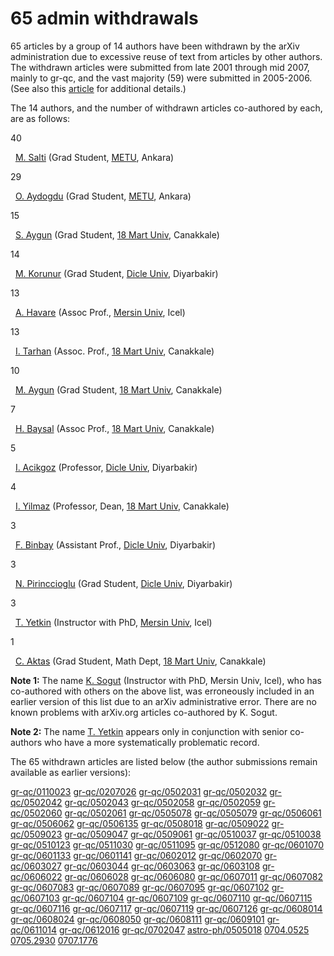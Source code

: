 65 admin withdrawals
====================

65 articles by a group of 14 authors have been withdrawn by the arXiv administration due to excessive reuse of text from articles by other authors. The withdrawn articles were submitted from late 2001 through mid 2007, mainly to gr-qc, and the vast majority (59) were submitted in 2005-2006. (See also this [article](http://arstechnica.com/articles/culture/plagiarism-and-falsified-data-slip-into-the-scientific-literature.ars) for additional details.)

The 14 authors, and the number of withdrawn articles co-authored by each, are as follows:

40

  [M. Salti](http://arxiv.org/find/gr-qc/1/au:+salti_m/0/1/0/all/0/1) (Grad Student, [METU](HTTP://WWW.METU.EDU.TR/), Ankara)

29

  [O. Aydogdu](http://arxiv.org/find/gr-qc/1/au:+aydogdu_o/0/1/0/all/0/1) (Grad Student, [METU](HTTP://WWW.METU.EDU.TR/), Ankara)

15

  [S. Aygun](http://arxiv.org/find/gr-qc/1/au:+aygun_s/0/1/0/all/0/1) (Grad Student, [18 Mart Univ](http://www.comu.edu.tr/english/), Canakkale)

14

  [M. Korunur](http://arxiv.org/find/gr-qc/1/au:+korunur_m/0/1/0/all/0/1) (Grad Student, [Dicle Univ](http://www.dicle.edu.tr/webing/engindex.html), Diyarbakir)

13

  [A. Havare](http://arxiv.org/find/gr-qc/1/au:+havare_a/0/1/0/all/0/1) (Assoc Prof., [Mersin Univ](http://www.mersin.edu.tr/index.php?module=2), Icel)

13

  [I. Tarhan](http://arxiv.org/find/gr-qc/1/au:+tarhan_i/0/1/0/all/0/1) (Assoc. Prof., [18 Mart Univ](http://www.comu.edu.tr/english/), Canakkale)

10

  [M. Aygun](http://arxiv.org/find/gr-qc/1/au:+aygun_m/0/1/0/all/0/1) (Grad Student, [18 Mart Univ](http://www.comu.edu.tr/english/), Canakkale)

7

  [H. Baysal](http://arxiv.org/find/gr-qc/1/au:+baysal_h/0/1/0/all/0/1) (Assoc Prof., [18 Mart Univ](http://www.comu.edu.tr/english/), Canakkale)

5

  [I. Acikgoz](http://arxiv.org/find/gr-qc/1/au:+acikgoz_i/0/1/0/all/0/1) (Professor, [Dicle Univ](http://www.dicle.edu.tr/webing/engindex.html), Diyarbakir)

4

  [I. Yilmaz](http://arxiv.org/find/astro-ph,gr-qc/1/au:+yilmaz_i/0/1/0/all/0/1) (Professor, Dean, [18 Mart Univ](http://www.comu.edu.tr/english/), Canakkale)

3

  [F. Binbay](http://arxiv.org/find/gr-qc/1/au:+binbay_f/0/1/0/all/0/1) (Assistant Prof., [Dicle Univ](http://www.dicle.edu.tr/webing/engindex.html), Diyarbakir)

3

  [N. Pirinccioglu](http://arxiv.org/find/gr-qc/1/au:+pirinccioglu_n/0/1/0/all/0/1) (Grad Student, [Dicle Univ](http://www.dicle.edu.tr/webing/engindex.html), Diyarbakir)

3

  [T. Yetkin](http://arxiv.org/find/gr-qc/1/au:+yetkin_t/0/1/0/all/0/1) (Instructor with PhD, [Mersin Univ](http://www.mersin.edu.tr/index.php?module=2), Icel)

1

  [C. Aktas](http://arxiv.org/find/gr-qc/1/au:+aktas_c/0/1/0/all/0/1) (Grad Student, Math Dept, [18 Mart Univ](http://www.comu.edu.tr/english/), Canakkale)

**Note 1:** The name [K. Sogut](http://arxiv.org/find/hep-th/1/au:+sogut_k/0/1/0/all/0/1) (Instructor with PhD, Mersin Univ, Icel), who has co-authored with others on the above list, was erroneously included in an earlier version of this list due to an arXiv administrative error. There are no known problems with arXiv.org articles co-authored by K. Sogut.

**Note 2:** The name [T. Yetkin](http://arxiv.org/find/gr-qc/1/au:+yetkin_t/0/1/0/all/0/1) appears only in conjunction with senior co-authors who have a more systematically problematic record.

  

The 65 withdrawn articles are listed below (the author submissions remain available as earlier versions):  
  
[gr-qc/0110023](/abs/gr-qc/0110023)
[gr-qc/0207026](/abs/gr-qc/0207026)
[gr-qc/0502031](/abs/gr-qc/0502031)
[gr-qc/0502032](/abs/gr-qc/0502032)
[gr-qc/0502042](/abs/gr-qc/0502042)
[gr-qc/0502043](/abs/gr-qc/0502043)
[gr-qc/0502058](/abs/gr-qc/0502058)
[gr-qc/0502059](/abs/gr-qc/0502059)
[gr-qc/0502060](/abs/gr-qc/0502060)
[gr-qc/0502061](/abs/gr-qc/0502061)
[gr-qc/0505078](/abs/gr-qc/0505078)
[gr-qc/0505079](/abs/gr-qc/0505079)
[gr-qc/0506061](/abs/gr-qc/0506061)
[gr-qc/0506062](/abs/gr-qc/0506062)
[gr-qc/0506135](/abs/gr-qc/0506135)
[gr-qc/0508018](/abs/gr-qc/0508018)
[gr-qc/0509022](/abs/gr-qc/0509022)
[gr-qc/0509023](/abs/gr-qc/0509023)
[gr-qc/0509047](/abs/gr-qc/0509047)
[gr-qc/0509061](/abs/gr-qc/0509061)
[gr-qc/0510037](/abs/gr-qc/0510037)
[gr-qc/0510038](/abs/gr-qc/0510038)
[gr-qc/0510123](/abs/gr-qc/0510123)
[gr-qc/0511030](/abs/gr-qc/0511030)
[gr-qc/0511095](/abs/gr-qc/0511095)
[gr-qc/0512080](/abs/gr-qc/0512080)
[gr-qc/0601070](/abs/gr-qc/0601070)
[gr-qc/0601133](/abs/gr-qc/0601133)
[gr-qc/0601141](/abs/gr-qc/0601141)
[gr-qc/0602012](/abs/gr-qc/0602012)
[gr-qc/0602070](/abs/gr-qc/0602070)
[gr-qc/0603027](/abs/gr-qc/0603027)
[gr-qc/0603044](/abs/gr-qc/0603044)
[gr-qc/0603063](/abs/gr-qc/0603063)
[gr-qc/0603108](/abs/gr-qc/0603108)
[gr-qc/0606022](/abs/gr-qc/0606022)
[gr-qc/0606028](/abs/gr-qc/0606028)
[gr-qc/0606080](/abs/gr-qc/0606080)
[gr-qc/0607011](/abs/gr-qc/0607011)
[gr-qc/0607082](/abs/gr-qc/0607082)
[gr-qc/0607083](/abs/gr-qc/0607083)
[gr-qc/0607089](/abs/gr-qc/0607089)
[gr-qc/0607095](/abs/gr-qc/0607095)
[gr-qc/0607102](/abs/gr-qc/0607102)
[gr-qc/0607103](/abs/gr-qc/0607103)
[gr-qc/0607104](/abs/gr-qc/0607104)
[gr-qc/0607109](/abs/gr-qc/0607109)
[gr-qc/0607110](/abs/gr-qc/0607110)
[gr-qc/0607115](/abs/gr-qc/0607115)
[gr-qc/0607116](/abs/gr-qc/0607116)
[gr-qc/0607117](/abs/gr-qc/0607117)
[gr-qc/0607119](/abs/gr-qc/0607119)
[gr-qc/0607126](/abs/gr-qc/0607126)
[gr-qc/0608014](/abs/gr-qc/0608014)
[gr-qc/0608024](/abs/gr-qc/0608024)
[gr-qc/0608050](/abs/gr-qc/0608050)
[gr-qc/0608111](/abs/gr-qc/0608111)
[gr-qc/0609101](/abs/gr-qc/0609101)
[gr-qc/0611014](/abs/gr-qc/0611014)
[gr-qc/0612016](/abs/gr-qc/0612016)
[gr-qc/0702047](/abs/gr-qc/0702047)
[astro-ph/0505018](/abs/astro-ph/0505018)
[0704.0525](/abs/0704.0525)
[0705.2930](/abs/0705.2930)
[0707.1776](/abs/0707.1776)